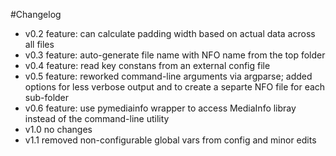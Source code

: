 #Changelog
- v0.2 feature: can calculate padding width based on actual data across all files
- v0.3 feature: auto-generate file name with NFO name from the top folder
- v0.4 feature: read key constans from an external config file
- v0.5 feature: reworked command-line arguments via argparse; added options for less verbose output and to create a separte NFO file for each sub-folder
- v0.6 feature: use pymediainfo wrapper to access MediaInfo libray instead of the command-line utility
- v1.0 no changes
- v1.1 removed non-configurable global vars from config and minor edits
